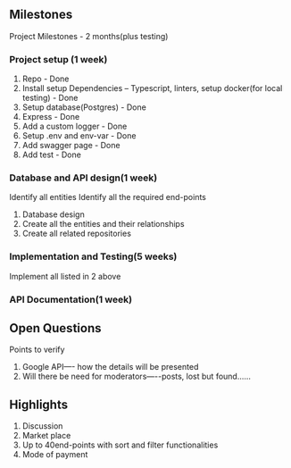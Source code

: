 ## Milestones
Project Milestones - 2 months(plus testing)

### Project setup (1 week)
1. Repo - Done
2. Install setup Dependencies – Typescript, linters, setup docker(for local testing) - Done
3. Setup database(Postgres) - Done
4. Express - Done
5. Add a custom logger - Done
6. Setup .env and env-var - Done
7. Add swagger page - Done
8. Add test - Done

### Database and API design(1 week)
Identify all entities
Identify all the required end-points
1. Database design
2. Create all the entities and their relationships
3. Create all related repositories

### Implementation and Testing(5 weeks)
Implement all listed in 2 above

### API Documentation(1 week)

## Open Questions
Points to verify
1.	Google API—- how the details will be presented
2. 	Will there be need for moderators—--posts, lost but found......

## Highlights
1.	Discussion
2.	Market place
3.	Up to 40end-points with sort and filter functionalities
4.  Mode of payment

